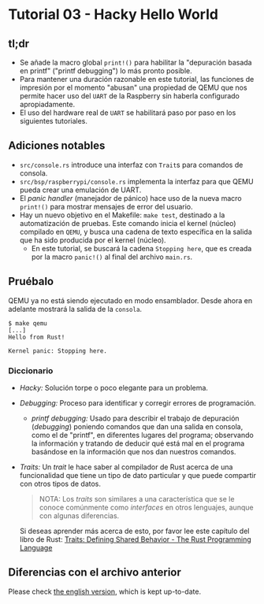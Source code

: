# Tutorial 03 - Hacky Hello World

## tl;dr

* Se añade la macro global `print!()` para habilitar la "depuración basada en printf" ("printf debugging") lo más pronto posible.
* Para mantener una duración razonable en este tutorial, las funciones de impresión por el momento "abusan" una propiedad de QEMU que nos permite hacer uso del `UART` de la Raspberry sin haberla configurado apropiadamente.
* El uso del hardware real de `UART` se habilitará paso por paso en los siguientes tutoriales.

## Adiciones notables

* `src/console.rs` introduce una interfaz con `Trait`s para comandos de consola.
* `src/bsp/raspberrypi/console.rs` implementa la interfaz para que QEMU pueda crear una emulación de UART.
* El *panic handler* (manejador de pánico) hace uso de la nueva macro `print!()` para mostrar mensajes de error del usuario.
* Hay un nuevo objetivo en el Makefile: `make test`, destinado a la automatización de pruebas. Este comando inicia el kernel (núcleo) compilado en `QEMU`, y busca una cadena de  texto específica en la salida que ha sido producida por el kernel (núcleo).
  * En este tutorial, se buscará la cadena `Stopping here`, que es creada por la macro `panic!()` al final del archivo `main.rs`.

## Pruébalo

QEMU ya no está siendo ejecutado en modo ensamblador. Desde ahora en adelante mostrará la salida de la `consola`.

```console
$ make qemu
[...]
Hello from Rust!

Kernel panic: Stopping here.
```

### Diccionario

* *Hacky:* Solución torpe o poco elegante para un problema.

* *Debugging:* Proceso para identificar y corregir errores de programación.

  * *printf debugging:* Usado para describir el trabajo de depuración (*debugging*) poniendo comandos que dan una salida en consola, como el de "printf", en diferentes lugares del programa; observando la información y tratando de deducir qué está mal en el programa basándose en la información que nos dan nuestros comandos.

* *Traits:* Un *trait* le hace saber al compilador de Rust acerca de una funcionalidad que tiene un tipo de dato particular y que puede compartir con otros tipos de datos.

  > NOTA: Los *traits* son similares a una característica que se le conoce comúnmente como *interfaces* en otros lenguajes, aunque con algunas diferencias.

  Si deseas aprender más acerca de esto, por favor lee este capítulo del libro de Rust: [Traits: Defining Shared Behavior - The Rust Programming Language](https://doc.rust-lang.org/book/ch10-02-traits.html)

## Diferencias con el archivo anterior

Please check [the english version](README.md#diff-to-previous), which is kept up-to-date.
